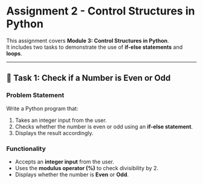 # Assignment 2 - Control Structures in Python

This assignment covers **Module 3: Control Structures in Python**.  
It includes two tasks to demonstrate the use of **if-else statements** and **loops**.

---

## 📌 Task 1: Check if a Number is Even or Odd

### Problem Statement
Write a Python program that:
1. Takes an integer input from the user.
2. Checks whether the number is even or odd using an **if-else statement**.
3. Displays the result accordingly.

### Functionality
- Accepts an **integer input** from the user.
- Uses the **modulus operator (%)** to check divisibility by 2.
- Displays whether the number is **Even** or **Odd**.

